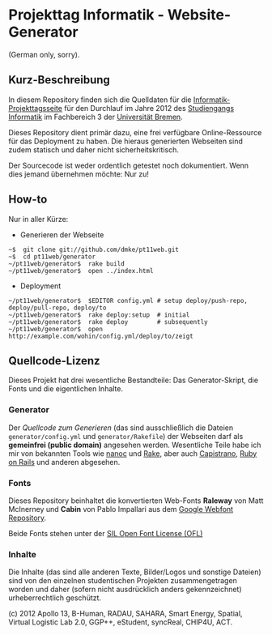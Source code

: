 # Projekttag Informatik - Website-Generator

(German only, sorry).

## Kurz-Beschreibung

In diesem Repository finden sich die Quelldaten für die
[Informatik-Projekttagsseite](http://www.informatik.uni-bremen.de/projekttag)
für den Durchlauf im Jahre 2012 des [Studiengangs Informatik](http://www.informatik.uni-bremen.de)
im Fachbereich 3 der [Universität Bremen](http://www.uni-bremen.de).

Dieses Repository dient primär dazu, eine frei verfügbare Online-Ressource für das Deployment zu
haben. Die hieraus generierten Webseiten sind zudem statisch und daher nicht sicherheitskritisch.

Der Sourcecode ist weder ordentlich getestet noch dokumentiert. Wenn dies jemand übernehmen
möchte: Nur zu!

## How-to

Nur in aller Kürze:

- Generieren der Webseite

```
~$  git clone git://github.com/dmke/pt11web.git
~$  cd pt11web/generator
~/pt11web/generator$  rake build
~/pt11web/generator$  open ../index.html
```

- Deployment

```
~/pt11web/generator$  $EDITOR config.yml # setup deploy/push-repo, deploy/pull-repo, deploy/to
~/pt11web/generator$  rake deploy:setup  # initial
~/pt11web/generator$  rake deploy        # subsequently
~/pt11web/generator$  open http://example.com/wohin/config.yml/deploy/to/zeigt
```

## Quellcode-Lizenz

Dieses Projekt hat drei wesentliche Bestandteile: Das Generator-Skript, die
Fonts und die eigentlichen Inhalte.

### Generator

Der *Quellcode zum Generieren* (das sind ausschließlich die Dateien `generator/config.yml` und
`generator/Rakefile`) der Webseiten darf als **gemeinfrei (public domain)** angesehen werden.
Wesentliche Teile habe ich mir von bekannten Tools wie [nanoc](http://nanoc.stoneship.org/) und
[Rake](http://rake.rubyforge.org), aber auch [Capistrano](https://github.com/capistrano/capistrano),
[Ruby on Rails](http://www.rubyonrails.org) und anderen abgesehen.

### Fonts

Dieses Repository beinhaltet die konvertierten Web-Fonts **Raleway** von Matt McInerney und
**Cabin** von Pablo Impallari aus dem [Google Webfont Repository](http://www.google.com/webfonts).

Beide Fonts stehen unter der [SIL Open Font License
(OFL)](http://scripts.sil.org/cms/scripts/page.php?site_id=nrsi&id=OFL)

### Inhalte

Die Inhalte (das sind alle anderen Texte, Bilder/Logos und sonstige Dateien) sind von den einzelnen
studentischen Projekten zusammengetragen worden und daher (sofern nicht ausdrücklich anders
gekennzeichnet) urheberrechtlich geschützt.

(c) 2012  Apollo 13, B-Human, RADAU, SAHARA, Smart Energy, Spatial, Virtual Logistic Lab 2.0, 
          GGP++, eStudent, syncReal, CHIP4U, ACT.
